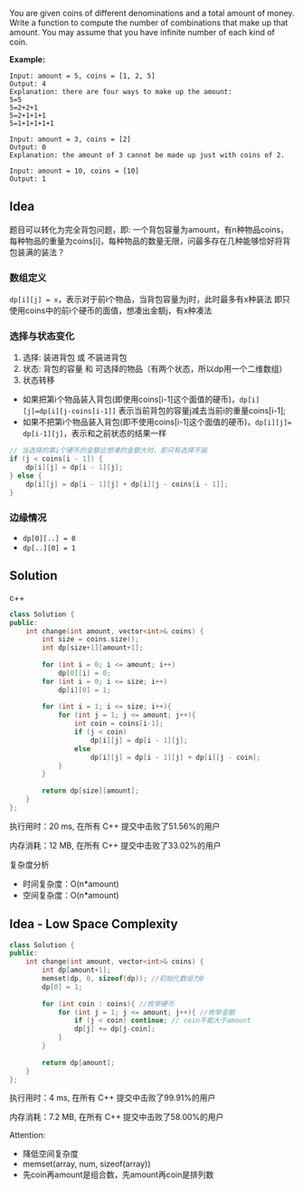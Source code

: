 You are given coins of different denominations and a total amount of money. Write a function to compute the number of combinations that make up that amount. You may assume that you have infinite number of each kind of coin.



**Example:**

```
Input: amount = 5, coins = [1, 2, 5]
Output: 4
Explanation: there are four ways to make up the amount:
5=5
5=2+2+1
5=2+1+1+1
5=1+1+1+1+1

Input: amount = 3, coins = [2]
Output: 0
Explanation: the amount of 3 cannot be made up just with coins of 2.

Input: amount = 10, coins = [10] 
Output: 1
```

## Idea

题目可以转化为完全背包问题，即:
一个背包容量为amount，有n种物品coins，每种物品的重量为coins[i]，每种物品的数量无限，问最多存在几种能够恰好将背包装满的装法？

### 数组定义

`dp[i][j] = x`，表示对于前i个物品，当背包容量为j时，此时最多有x种装法
即只使用coins中的前i个硬币的面值，想凑出金额j，有x种凑法

### 选择与状态变化

1. 选择: 装进背包 或 不装进背包
2. 状态: 背包的容量 和 可选择的物品（有两个状态，所以dp用一个二维数组）
3. 状态转移

- 如果把第i个物品装入背包(即使用coins[i-1]这个面值的硬币)，`dp[i][j]=dp[i][j-coins[i-1]]` 表示当前背包的容量j减去当前i的重量coins[i-1];
- 如果不把第i个物品装入背包(即不使用coins[i-1]这个面值的硬币)，`dp[i][j]= dp[i-1][j]`，表示和之前状态的结果一样

```c++
// 当选择的第i个硬币的金额比想凑的金额大时，即只有选择不装
if (j < coins[i - 1]) {
    dp[i][j] = dp[i - 1][j];
} else {
    dp[i][j] = dp[i - 1][j] + dp[i][j - coins[i - 1]];
}
```

### 边缘情况

- `dp[0][..] = 0`
- `dp[..][0] = 1`

## Solution

c++


```c++
class Solution {
public:
    int change(int amount, vector<int>& coins) {
        int size = coins.size();
		int dp[size+1][amount+1];
        
        for (int i = 0; i <= amount; i++)
            dp[0][i] = 0;
        for (int i = 0; i <= size; i++)
            dp[i][0] = 1;
        
        for (int i = 1; i <= size; i++){
            for (int j = 1; j <= amount; j++){
                int coin = coins[i-1];
                if (j < coin) 
                    dp[i][j] = dp[i - 1][j];
                else 
                    dp[i][j] = dp[i - 1][j] + dp[i][j - coin];
            }
        }
        
        return dp[size][amount];
    }
};
```

执行用时：20 ms, 在所有 C++ 提交中击败了51.56%的用户

内存消耗：12 MB, 在所有 C++ 提交中击败了33.02%的用户

复杂度分析

- 时间复杂度：O(n*amount)
- 空间复杂度：O(n*amount)

## Idea - Low Space Complexity

```c++
class Solution {
public:
    int change(int amount, vector<int>& coins) {
        int dp[amount+1];
        memset(dp, 0, sizeof(dp)); //初始化数组为0
        dp[0] = 1;
        
        for (int coin : coins){ //枚举硬币
            for (int j = 1; j <= amount; j++){ //枚举金额
                if (j < coin) continue; // coin不能大于amount
                dp[j] += dp[j-coin];
            }
        }
        
        return dp[amount];
    }
};
```

执行用时：4 ms, 在所有 C++ 提交中击败了99.91%的用户

内存消耗：7.2 MB, 在所有 C++ 提交中击败了58.00%的用户

Attention:

- 降低空间复杂度
- memset(array, num, sizeof(array))
- 先coin再amount是组合数，先amount再coin是排列数